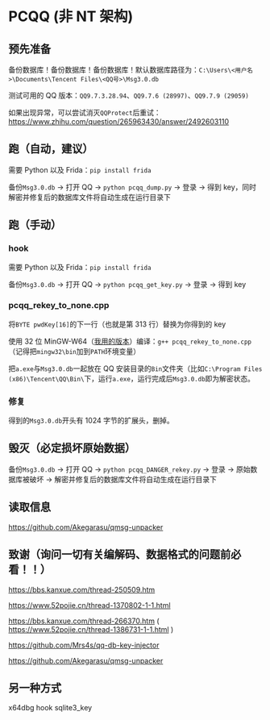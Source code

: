 # PCQQ (非 NT 架构)

## 预先准备

备份数据库！备份数据库！备份数据库！默认数据库路径为：`C:\Users\<用户名>\Documents\Tencent Files\<QQ号>\Msg3.0.db`

测试可用的 QQ 版本：`QQ9.7.3.28.94`、`QQ9.7.6 (28997)`、`QQ9.7.9 (29059)`

如果出现异常，可以尝试消灭`QQProtect`后重试：<https://www.zhihu.com/question/265963430/answer/2492603110>

## 跑（自动，建议）

需要 Python 以及 Frida：`pip install frida`

备份`Msg3.0.db` -> 打开 QQ -> `python pcqq_dump.py` -> 登录 -> 得到 key，同时解密并修复后的数据库文件将自动生成在运行目录下

## 跑（手动）

### hook

需要 Python 以及 Frida：`pip install frida`

备份`Msg3.0.db` -> 打开 QQ -> `python pcqq_get_key.py` -> 登录 -> 得到 key

### pcqq_rekey_to_none.cpp

将`BYTE pwdKey[16]`的下一行（也就是第 313 行）替换为你得到的 key

使用 32 位 MinGW-W64（[我用的版本](https://sourceforge.net/projects/mingw-w64/files/Toolchains%20targetting%20Win32/Personal%20Builds/mingw-builds/8.1.0/threads-win32/dwarf/i686-8.1.0-release-win32-dwarf-rt_v6-rev0.7z)）编译：`g++ pcqq_rekey_to_none.cpp` （记得把`mingw32\bin`加到`PATH`环境变量）

把`a.exe`与`Msg3.0.db`一起放在 QQ 安装目录的`Bin`文件夹（比如`C:\Program Files (x86)\Tencent\QQ\Bin\`下，运行`a.exe`，运行完成后`Msg3.0.db`即为解密状态。

### 修复

得到的`Msg3.0.db`开头有 1024 字节的扩展头，删掉。

## 毁灭（必定损坏原始数据）

备份`Msg3.0.db` -> 打开 QQ -> `python pcqq_DANGER_rekey.py` -> 登录 -> 原始数据库被破坏 -> 解密并修复后的数据库文件将自动生成在运行目录下

## 读取信息

<https://github.com/Akegarasu/qmsg-unpacker>

## 致谢（询问一切有关编解码、数据格式的问题前必看！！）

<https://bbs.kanxue.com/thread-250509.htm>

<https://www.52pojie.cn/thread-1370802-1-1.html>

<https://bbs.kanxue.com/thread-266370.htm> ( <https://www.52pojie.cn/thread-1386731-1-1.html> )

<https://github.com/Mrs4s/qq-db-key-injector>

<https://github.com/Akegarasu/qmsg-unpacker>

## 另一种方式

x64dbg hook sqlite3_key
